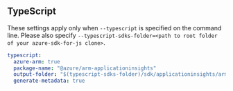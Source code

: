 ## TypeScript

These settings apply only when `--typescript` is specified on the command line.
Please also specify `--typescript-sdks-folder=<path to root folder of your azure-sdk-for-js clone>`.

``` yaml $(typescript)
typescript:
  azure-arm: true
  package-name: "@azure/arm-applicationinsights"
  output-folder: "$(typescript-sdks-folder)/sdk/applicationinsights/arm-applicationinsights"
  generate-metadata: true
```
